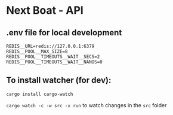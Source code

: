 # Next Boat - API

## .env file for local development
```
REDIS__URL=redis://127.0.0.1:6379
REDIS__POOL__MAX_SIZE=8
REDIS__POOL__TIMEOUTS__WAIT__SECS=2
REDIS__POOL__TIMEOUTS__WAIT__NANOS=0
```

## To install watcher (for dev):
`cargo install cargo-watch`

`cargo watch -c -w src -x run`
to watch changes in the `src` folder

